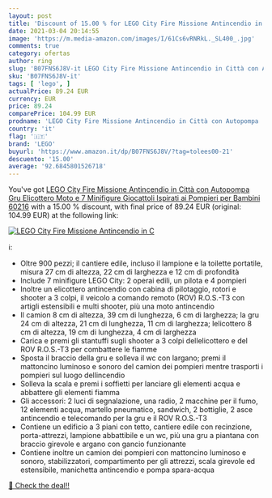 ```yaml
---
layout: post
title: 'Discount of 15.00 % for LEGO City Fire Missione Antincendio in C'
date: 2021-03-04 20:14:55
image: 'https://m.media-amazon.com/images/I/61Cs6vRNRkL._SL400_.jpg'
comments: true
category: ofertas
author: ring
slug: 'B07FNS6J8V-it LEGO City Fire Missione Antincendio in Città con Autopompa...'
sku: 'B07FNS6J8V-it'
tags: [ 'lego', ]
actualPrice: 89.24 EUR
currency: EUR
price: 89.24
comparePrice: 104.99 EUR
prodname: 'LEGO City Fire Missione Antincendio in Città con Autopompa  Gru  Elicottero  Moto e 7 Minifigure  Giocattoli Ispirati ai Pompieri per Bambini  60216'
country: 'it'
flag: '🇮🇹'
brand: 'LEGO'
buyurl: 'https://www.amazon.it/dp/B07FNS6J8V/?tag=tolees00-21'
descuento: '15.00'
average: '92.6845801526718'
---
```


You've got [LEGO City Fire Missione Antincendio in Città con Autopompa  Gru  Elicottero  Moto e 7 Minifigure  Giocattoli Ispirati ai Pompieri per Bambini  60216](https://www.amazon.it/dp/B07FNS6J8V/?tag=tolees00-21) with a  15.00 % discount, with final price of 89.24 EUR (original: 104.99 EUR) at the following link:

[![LEGO City Fire Missione Antincendio in C](https://m.media-amazon.com/images/I/61Cs6vRNRkL._SL400_.jpg)](https://www.amazon.it/dp/B07FNS6J8V/?tag=tolees00-21)

ℹ️:

- Oltre 900 pezzi; il cantiere edile, incluso il lampione e la toilette portatile, misura 27 cm di altezza, 22 cm di larghezza e 12 cm di profondità
- Include 7 minifigure LEGO City: 2 operai edili, un pilota e 4 pompieri
- Inoltre un elicottero antincendio con cabina di pilotaggio, rotori e shooter a 3 colpi, il veicolo a comando remoto (ROV) R.O.S.-T3 con artigli estensibili e multi shooter, più una moto antincendio
- Il camion 8 cm di altezza, 39 cm di lunghezza, 6 cm di larghezza; la gru 24 cm di altezza, 21 cm di lunghezza, 11 cm di larghezza; lelicottero 8 cm di altezza, 19 cm di lunghezza, 4 cm di larghezza
- Carica e premi gli stantuffi sugli shooter a 3 colpi dellelicottero e del ROV R.O.S.-T3 per combattere le fiamme
- Sposta il braccio della gru e solleva il wc con largano; premi il mattoncino luminoso e sonoro del camion dei pompieri mentre trasporti i pompieri sul luogo dellincendio
- Solleva la scala e premi i soffietti per lanciare gli elementi acqua e abbattere gli elementi fiamma
- Gli accessori: 2 luci di segnalazione, una radio, 2 macchine per il fumo, 12 elementi acqua, martello pneumatico, sandwich, 2 bottiglie, 2 asce antincendio e telecomando per la gru e il ROV R.O.S.-T3
- Contiene un edificio a 3 piani con tetto, cantiere edile con recinzione, porta-attrezzi, lampione abbattibile e un wc, più una gru a piantana con braccio girevole e argano con gancio funzionante
- Contiene inoltre un camion dei pompieri con mattoncino luminoso e sonoro, stabilizzatori, compartimento per gli attrezzi, scala girevole ed estensibile, manichetta antincendio e pompa spara-acqua

[🛒 Check the deal!!](https://www.amazon.it/dp/B07FNS6J8V/?tag=tolees00-21)
